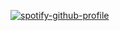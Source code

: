 [![spotify-github-profile](https://spotify-github-profile.vercel.app/api/view?uid=vedat.kamer&cover_image=true&theme=default&show_offline=true&background_color=121212&interchange=true)](https://spotify-github-profile.vercel.app/api/view?uid=vedat.kamer&redirect=true)

<!--
**vedatkamer/vedatkamer** is a ✨ _special_ ✨ repository because its `README.md` (this file) appears on your GitHub profile.

Here are some ideas to get you started:

- 🔭 I’m currently working on ...
- 🌱 I’m currently learning ...
- 👯 I’m looking to collaborate on ...
- 🤔 I’m looking for help with ...
- 💬 Ask me about ...
- 📫 How to reach me: ...
- 😄 Pronouns: ...
- ⚡ Fun fact: ...
-->
